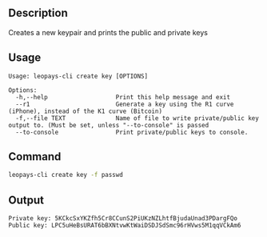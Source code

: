 ## Description

Creates a new keypair and prints the public and private keys

## Usage

```console
Usage: leopays-cli create key [OPTIONS]

Options:
  -h,--help                   Print this help message and exit
  --r1                        Generate a key using the R1 curve (iPhone), instead of the K1 curve (Bitcoin)
  -f,--file TEXT              Name of file to write private/public key output to. (Must be set, unless "--to-console" is passed
  --to-console                Print private/public keys to console.
```

## Command

```sh
leopays-cli create key -f passwd
```

## Output

```console
Private key: 5KCkcSxYKZfh5Cr8CCunS2PiUKzNZLhtfBjudaUnad3PDargFQo
Public key: LPC5uHeBsURAT6bBXNtvwKtWaiDSDJSdSmc96rHVws5M1qqVCkAm6
```
